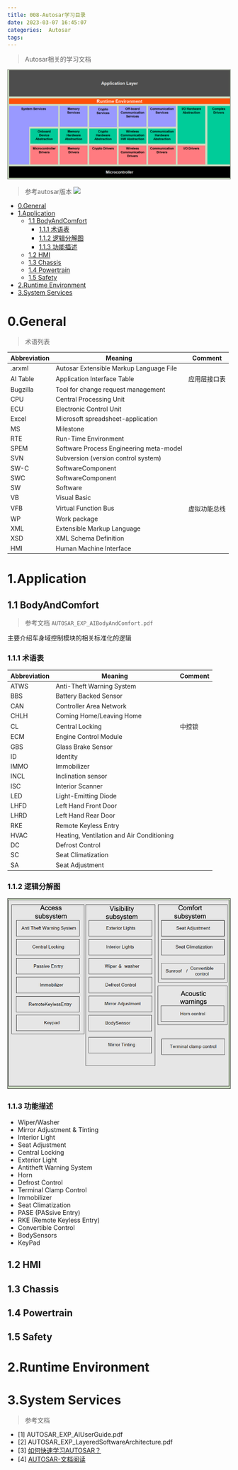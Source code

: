 ```yaml
---
title: 008-Autosar学习目录
date: 2023-03-07 16:45:07
categories:  Autosar
tags:
---
```


> Autosar相关的学习文档

![](../images/20230307/2023030701.PNG)

<!--more-->

> 参考autosar版本  ![](https://img.shields.io/badge/Autosar-4.3-brightgreen)


- [0.General](#0general)
- [1.Application](#1application)
  - [1.1 BodyAndComfort](#11-bodyandcomfort)
    - [1.1.1 术语表](#111-术语表)
    - [1.1.2 逻辑分解图](#112-逻辑分解图)
    - [1.1.3 功能描述](#113-功能描述)
  - [1.2 HMI](#12-hmi)
  - [1.3 Chassis](#13-chassis)
  - [1.4 Powertrain](#14-powertrain)
  - [1.5 Safety](#15-safety)
- [2.Runtime Environment](#2runtime-environment)
- [3.System Services](#3system-services)


# 0.General

> 术语列表




| Abbreviation | Meaning                                 | Comment      |
| ------------ | --------------------------------------- | ------------ |
| .arxml       | Autosar Extensible Markup Language File |              |
| AI Table     | Application Interface Table             | 应用层接口表 |
| Bugzilla     | Tool for change request management      |              |
| CPU          | Central Processing Unit                 |              |
| ECU          | Electronic Control Unit                 |              |
| Excel        | Microsoft spreadsheet-application       |              |
| MS           | Milestone                               |              |
| RTE          | Run-Time Environment                    |              |
| SPEM         | Software Process Engineering meta-model |              |
| SVN          | Subversion (version control system)     |              |
| SW-C         | SoftwareComponent                       |              |
| SWC          | SoftwareComponent                       |              |
| SW           | Software                                |              |
| VB           | Visual Basic                            |              |
| VFB          | Virtual Function Bus                    | 虚拟功能总线 |
| WP           | Work package                            |              |
| XML          | Extensible Markup Language              |              |
| XSD          | XML Schema Definition                   |              |
| HMI          | Human Machine Interface                 |              |
# 1.Application


## 1.1 BodyAndComfort

> 参考文档   `AUTOSAR_EXP_AIBodyAndComfort.pdf`

主要介绍车身域控制模块的相关标准化的逻辑


### 1.1.1 术语表



| Abbreviation | Meaning                                   | Comment |
| ------------ | ----------------------------------------- | ------- |
| ATWS         | Anti-Theft Warning System                 |         |
| BBS          | Battery Backed Sensor                     |         |
| CAN          | Controller Area Network                   |         |
| CHLH         | Coming Home/Leaving Home                  |         |
| CL           | Central Locking                           | 中控锁  |
| ECM          | Engine Control Module                     |         |
| GBS          | Glass Brake Sensor                        |         |
| ID           | Identity                                  |         |
| IMMO         | Immobilizer                               |         |
| INCL         | Inclination sensor                        |         |
| ISC          | Interior Scanner                          |         |
| LED          | Light-Emitting Diode                      |         |
| LHFD         | Left Hand Front Door                      |         |
| LHRD         | Left Hand Rear Door                       |         |
| RKE          | Remote Keyless Entry                      |         |
| HVAC         | Heating, Ventilation and Air Conditioning |         |
| DC           | Defrost Control                           |         |
| SC           | Seat Climatization                        |         |
| SA           | Seat Adjustment                           |         |


### 1.1.2 逻辑分解图


![](../images/20230307/2023030702.PNG)



### 1.1.3 功能描述

* Wiper/Washer
* Mirror Adjustment & Tinting
* Interior Light
* Seat Adjustment
* Central Locking
* Exterior Light
* Antitheft Warning System
* Horn
* Defrost Control
* Terminal Clamp Control
* Immobilizer
* Seat Climatization
* PASE (PASsive Entry)
* RKE (Remote Keyless Entry)
* Convertible Control
* BodySensors
* KeyPad


## 1.2 HMI


## 1.3 Chassis


## 1.4 Powertrain


## 1.5 Safety





# 2.Runtime Environment




# 3.System Services
















> 参考文档

* [1]  AUTOSAR_EXP_AIUserGuide.pdf
* [2]  AUTOSAR_EXP_LayeredSoftwareArchitecture.pdf
* [3]  [如何快速学习AUTOSAR？](https://posts.careerengine.us/p/6211c83d544cc734d1e0bc92) 
* [4]  [AUTOSAR-文档阅读](https://www.cnblogs.com/still-smile/p/12446970.html)